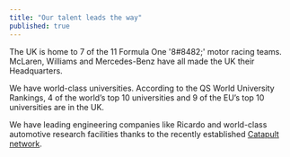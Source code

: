 ```yaml
---
title: "Our talent leads the way"
published: true
---
```

The UK is home to 7 of the 11 Formula One '8#8482;' motor racing teams. McLaren, Williams and Mercedes-Benz have all made the UK their Headquarters.


We have world-class universities. According to the QS World University Rankings, 4 of the world’s top 10 universities and 9 of the EU’s top 10 universities are in the UK.


We have leading engineering companies like Ricardo and world-class automotive research facilities thanks to the recently established [Catapult network](https://catapult.org.uk/).
